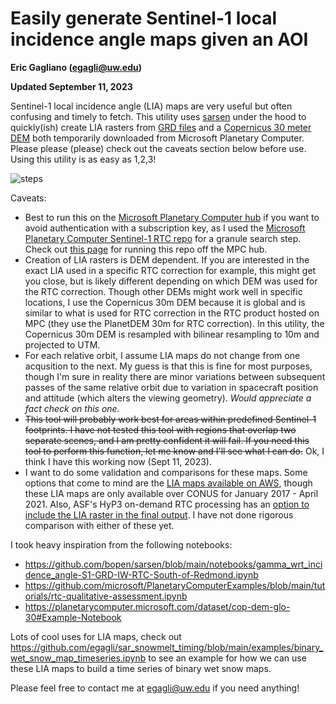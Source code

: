 # Easily generate Sentinel-1 local incidence angle maps given an AOI
**Eric Gagliano (egagli@uw.edu)** 

**Updated September 11, 2023**

Sentinel-1 local incidence angle (LIA) maps are very useful but often confusing and timely to fetch. This utility uses [sarsen](https://github.com/bopen/sarsen) under the hood to quickly(ish) create LIA rasters from [GRD files](https://planetarycomputer.microsoft.com/dataset/sentinel-1-grd) and a [Copernicus 30 meter DEM](https://planetarycomputer.microsoft.com/dataset/cop-dem-glo-30) both temporarily downloaded from Microsoft Planetary Computer. Please please (please) check out the caveats section below before use. Using this utility is as easy as 1,2,3!



![steps](https://github.com/egagli/generate_sentinel1_local_incidence_angle_maps/assets/67975937/64018c09-0a5e-40cc-876d-45dbcc1a7f2c)

Caveats:
* Best to run this on the [Microsoft Planetary Computer hub](https://planetarycomputer.microsoft.com/docs/overview/environment/) if you want to avoid authentication with a subscription key, as I used the [Microsoft Planetary Computer Sentinel-1 RTC repo](https://planetarycomputer.microsoft.com/dataset/sentinel-1-rtc) for a granule search step. Check out [this page](https://planetarycomputer.microsoft.com/docs/concepts/sas/#when-an-account-is-needed) for running this repo off the MPC hub.  
* Creation of LIA rasters is DEM dependent. If you are interested in the exact LIA used in a specific RTC correction for example, this might get you close, but is likely different depending on which DEM was used for the RTC correction. Though other DEMs might work well in specific locations, I use the Copernicus 30m DEM because it is global and is similar to what is used for RTC correction in the RTC product hosted on MPC (they use the PlanetDEM 30m for RTC correction). In this utility, the Copernicus 30m DEM is resampled with bilinear resampling to 10m and projected to UTM.
* For each relative orbit, I assume LIA maps do not change from one acqusition to the next. My guess is that this is fine for most purposes, though I'm sure in reality there are minor variations between subsequent passes of the same relative orbit due to variation in spacecraft position and attitude (which alters the viewing geometry). _Would appreciate a fact check on this one._
* ~~This tool will probably work best for areas within predefined Sentinel-1 footprints. I have not tested this tool with regions that overlap two separate scenes, and I am pretty confident it will fail. If you need this tool to perform this function, let me know and I'll see what I can do.~~ Ok, I think I have this working now (Sept 11, 2023).
* I want to do some validation and comparisons for these maps. Some options that come to mind are the [LIA maps available on AWS](https://registry.opendata.aws/sentinel-1-rtc-indigo/), though these LIA maps are only available over CONUS for January 2017 - April 2021. Also, ASF's HyP3 on-demand RTC processing has an [option to include the LIA raster in the final output](https://storymaps.arcgis.com/stories/2ead3222d2294d1fae1d11d3f98d7c35#ref-n-IVlZJ1). I have not done rigorous comparison with either of these yet.

I took heavy inspiration from the following notebooks: 
* https://github.com/bopen/sarsen/blob/main/notebooks/gamma_wrt_incidence_angle-S1-GRD-IW-RTC-South-of-Redmond.ipynb
* https://github.com/microsoft/PlanetaryComputerExamples/blob/main/tutorials/rtc-qualitative-assessment.ipynb
* https://planetarycomputer.microsoft.com/dataset/cop-dem-glo-30#Example-Notebook

Lots of cool uses for LIA maps, check out https://github.com/egagli/sar_snowmelt_timing/blob/main/examples/binary_wet_snow_map_timeseries.ipynb to see an example for how we can use these LIA maps to build a time series of binary wet snow maps.


Please feel free to contact me at egagli@uw.edu if you need anything!
